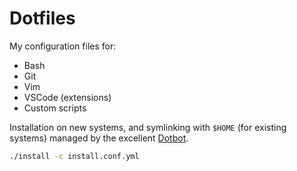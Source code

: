 # Dotfiles

My configuration files for:

-   Bash
-   Git
-   Vim
-   VSCode (extensions)
-   Custom scripts

Installation on new systems, and symlinking with `$HOME` (for existing systems) managed by the excellent [Dotbot](https://github.com/anishathalye/dotbot).

```bash
./install -c install.conf.yml
```
